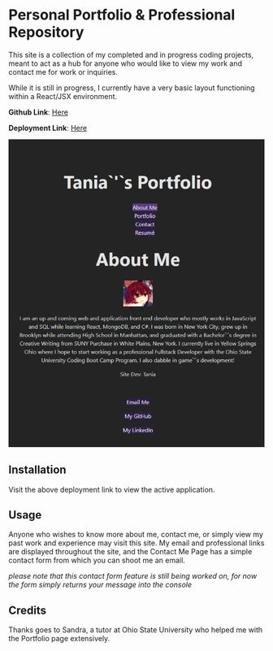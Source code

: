 # Personal Portfolio & Professional Repository

This site is a collection of my completed and in progress coding projects, meant to act as a hub for anyone who would like to view my work and contact me for work or inquiries.

While it is still in progress, I currently have a very basic layout functioning within a React/JSX environment.

**Github Link**: [Here](https://github.com/Shrcker/tania-professional-portfolio)

**Deployment Link**: [Here](https://tania-personal-portfolio.netlify.app)

![Project Screenshot](./public/project-preview.jpg)

## Installation

Visit the above deployment link to view the active application.

## Usage

Anyone who wishes to know more about me, contact me, or simply view my past work and experience may visit this site. My email and professional links are displayed throughout the site, and the Contact Me Page has a simple contact form from which you can shoot me an email.

*please note that this contact form feature is still being worked on, for now the form simply returns your message into the console*

## Credits

Thanks goes to Sandra, a tutor at Ohio State University who helped me with the Portfolio page extensively. 
